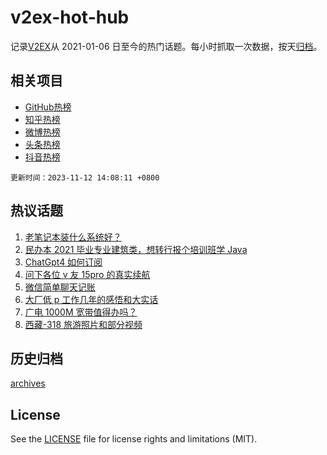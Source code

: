 # v2ex-hot-hub

 记录[V2EX](https://www.v2ex.com/)从 2021-01-06 日至今的热门话题。每小时抓取一次数据，按天[归档](archives)。
 
 ## 相关项目

- [GitHub热榜](https://github.com/lonnyzhang423/github-hot-hub)
- [知乎热榜](https://github.com/lonnyzhang423/zhihu-hot-hub)
- [微博热榜](https://github.com/lonnyzhang423/weibo-hot-hub)
- [头条热榜](https://github.com/lonnyzhang423/toutiao-hot-hub)
- [抖音热榜](https://github.com/lonnyzhang423/douyin-hot-hub)


 `更新时间：2023-11-12 14:08:11 +0800`

## 热议话题

1. [老笔记本装什么系统好？](https://www.v2ex.com/t/990984)
1. [民办本 2021 毕业专业建筑类，想转行报个培训班学 Java](https://www.v2ex.com/t/990952)
1. [ChatGpt4 如何订阅](https://www.v2ex.com/t/990944)
1. [问下各位 v 友 15pro 的真实续航](https://www.v2ex.com/t/991053)
1. [微信简单聊天记账](https://www.v2ex.com/t/991076)
1. [大厂低 p 工作几年的感悟和大实话](https://www.v2ex.com/t/991077)
1. [广电 1000M 宽带值得办吗？](https://www.v2ex.com/t/990960)
1. [西藏-318 旅游照片和部分视频](https://www.v2ex.com/t/991052)

## 历史归档

[archives](archives)

## License

See the [LICENSE](LICENSE) file for license rights and limitations (MIT).
